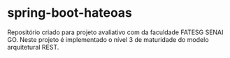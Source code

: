 # spring-boot-hateoas
Repositório criado para projeto avaliativo com da faculdade FATESG SENAI GO.
Neste projeto é implementado o nível 3 de maturidade do modelo arquitetural REST.
